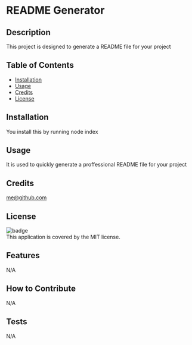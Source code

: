 
    
# README Generator

## Description
This project is designed to generate a README file for your project

## Table of Contents

- [Installation](#installation)
- [Usage](#usage)
- [Credits](#credits)
- [License](#license)

## Installation

You install this by running node index

## Usage

It is used to quickly generate a proffessional README file for your project

## Credits

me@github.com

## License

![badge](https://img.shields.io/badge/license-MIT-brightgreen)
<br>
This application is covered by the MIT license. 

## Features

N/A

## How to Contribute

N/A

## Tests

N/A
